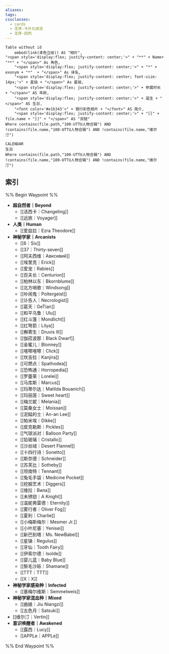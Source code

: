 ```yaml
---
aliases: 
tags: 
cssclasses:
  - cards
  - 无序-卡片化阅览
  - 无序-四列
---
```

```dataview
Table without id
	embed(link(本色立绘)) AS "相片",
"<span style='display:flex; justify-content: center;'>" + "**" + Name+ "**" + "</span>" As 角色,
	"<span style='display:flex; justify-content: center;'>" + "*" + exonym + "*"  + "</span>" As 译名,
	"<span style='display:flex; justify-content: center; font-size: 14px;'>" + 星级 + "</span>" As 星级,
	"<span style='display:flex; justify-content: center;'>" + 参展时长 + "</span>" AS 年龄,
	"<span style='display:flex; justify-content: center;'>" + 诞生 + "</span>" AS 生日,
	"<font color='#e1b343'>" + 银行彩色相片 + "</font>" AS 简介,
	"<span style='display:flex; justify-content: center;'>" + "[[" + file.name + "]]" + "</span>" AS "双链"
Where contains(file.path,"100-UTTU人物合辑") AND !contains(file.name,"100-UTTU人物合辑") AND !contains(file.name,"维尔汀")
```


```dataview
CALENDAR 
生日
Where contains(file.path,"100-UTTU人物合辑") AND !contains(file.name,"100-UTTU人物合辑") AND !contains(file.name,"维尔汀")
```
## 索引

%% Begin Waypoint %%
- **超自然者｜Beyond**
	- [[洁西卡｜Changeling]]
	- [[远旅｜Voyager]]
- **人类｜Human**
	- [[爱兹拉｜Ezra Theodore]]
- **神秘学家｜Arcanists**
	- [[6｜Six]]
	- [[37｜Thirty-seven]]
	- [[阿夫西维｜Авксивий]]
	- [[埃里克｜Erick]]
	- [[爱宠｜Rabies]]
	- [[百夫长｜Centurion]]
	- [[柏林以东｜Bkornblume]]
	- [[北方哨歌｜Windsong]]
	- [[吵闹鬼｜Poltergeist]]
	- [[讣告人｜Necrologist]]
	- [[葛天｜GeTian]]
	- [[和平乌鲁｜Ulu]]
	- [[红斗篷｜Mondlicht]]
	- [[红弩箭｜Lilya]]
	- [[槲寄生｜Druvis III]]
	- [[伽菈波那｜Black Dwarf]]
	- [[金蜜儿｜Blonney]]
	- [[喀嚓喀嚓｜Click]]
	- [[坎吉拉｜Kanjira]]
	- [[可燃点｜Spathodea]]
	- [[恐怖通｜Horropedia]]
	- [[罗蕾莱｜Lorelei]]
	- [[马库斯｜Marcus]]
	- [[玛蒂尔达｜Matilda Bouanich]]
	- [[玛丽莲｜Sweet heart]]
	- [[梅兰妮｜Melania]]
	- [[莫桑女士｜Moissan]]
	- [[泥鯭的士｜An-an Lee]]
	- [[帕米埃｜Dikke]]
	- [[皮克勒斯｜Pickles]]
	- [[气球派对｜Balloon Party]]
	- [[铅玻璃｜Cristallo]]
	- [[沙丝绒｜Desert Flannel]]
	- [[十四行诗｜Sonetto]]
	- [[斯奈德｜Schneider]]
	- [[苏芙比｜Sotheby]]
	- [[坦南特｜Tennant]]
	- [[兔毛手袋｜Medicine Pocket]]
	- [[挖掘艺术｜Diggers]]
	- [[维拉｜Вила]]
	- [[未锈铠｜A Knight]]
	- [[温妮弗雷德｜Eternity]]
	- [[雾行者｜Oliver Fog]]
	- [[夏利｜Charlie]]
	- [[小梅斯梅尔｜Mesmer Jr.]]
	- [[小叶尼塞｜Yenisei]]
	- [[新巴别塔｜Ms. NewBabel]]
	- [[星锑｜Regulus]]
	- [[牙仙｜Tooth Fairy]]
	- [[伊索尔德｜Isolde]]
	- [[婴儿蓝｜Baby Blue]]
	- [[鬃毛沙砾｜Shamane]]
	- [[TTT｜TTT]]
	- [[X｜X]]
- **神秘学家感染种｜Infected**
	- [[塞梅尔维斯｜Semmelweis]]
- **神秘学家混血种｜Mixed**
	- [[曲娘｜Jiu Niangzi]]
	- [[五色月｜Satsuki]]
- [[维尔汀｜Vertin]]
- **意识唤醒者｜Awakened**
	- [[露西｜Lucy]]
	- [[APPLe｜APPLe]]

%% End Waypoint %%